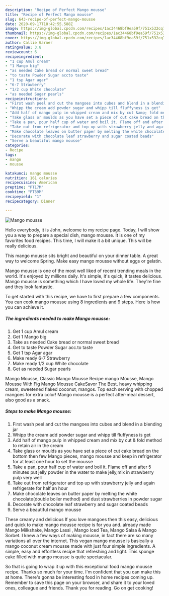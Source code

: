 ```yaml
---
description: "Recipe of Perfect Mango mousse"
title: "Recipe of Perfect Mango mousse"
slug: 643-recipe-of-perfect-mango-mousse
date: 2020-09-17T18:42:55.588Z
image: https://img-global.cpcdn.com/recipes/1ac34468bf9ea59f/751x532cq70/mango-mousse-recipe-main-photo.jpg
thumbnail: https://img-global.cpcdn.com/recipes/1ac34468bf9ea59f/751x532cq70/mango-mousse-recipe-main-photo.jpg
cover: https://img-global.cpcdn.com/recipes/1ac34468bf9ea59f/751x532cq70/mango-mousse-recipe-main-photo.jpg
author: Callie Garner
ratingvalue: 3.8
reviewcount: 6
recipeingredient:
- "1 cup Amul cream"
- "1 Mango big"
- "as needed Cake bread or normal sweet bread"
- "to taste Powder Sugar accto taste"
- "1 tsp Agar agar"
- "6-7 Strawberry"
- "1/2 cup White chocolate"
- "as needed Sugar pearls"
recipeinstructions:
- "First wash peel and cut the mangoes into cubes and blend in a blending jar"
- "Whipp the cream add powder sugar and whipp till fluffyness is get"
- "Add half of mango pulp in whipped cream and mix by cut &amp; fold method to retain air in the cream"
- "Take glass or moulds as you have set a piece of cut cake bread on the bottom then few Mango pieces, mango mousse and keep in refrigerator for at least one hour to set the mousse"
- "Take a pan, pour half cup of water and boil it. Flame off and after 5 minutes put jelly powder in the water to make jelly,mix in strawberry pulp very well"
- "Take out from refrigerator and top up with strawberry jelly and again refrigerate for half an hour"
- "Make chocolate leaves on butter paper by melting the white chocolate(double boiler method) and dust strawberries in powder sugar"
- "Decorate with chocolate leaf strawberry and sugar coated beads"
- "Serve a beautiful mango mousse"
categories:
- Recipe
tags:
- mango
- mousse

katakunci: mango mousse 
nutrition: 161 calories
recipecuisine: American
preptime: "PT17M"
cooktime: "PT39M"
recipeyield: "1"
recipecategory: Dinner

---
```



![Mango mousse](https://img-global.cpcdn.com/recipes/1ac34468bf9ea59f/751x532cq70/mango-mousse-recipe-main-photo.jpg)

Hello everybody, it is John, welcome to my recipe page. Today, I will show you a way to prepare a special dish, mango mousse. It is one of my favorites food recipes. This time, I will make it a bit unique. This will be really delicious.

This mango mousse sits bright and beautiful on your dinner table. A great way to welcome Spring. Make easy mango mousse without eggs or gelatin.

Mango mousse is one of the most well liked of recent trending meals in the world. It's enjoyed by millions daily. It's simple, it's quick, it tastes delicious. Mango mousse is something which I have loved my whole life. They're fine and they look fantastic.


To get started with this recipe, we have to first prepare a few components. You can cook mango mousse using 8 ingredients and 9 steps. Here is how you can achieve it.

<!--inarticleads1-->

##### The ingredients needed to make Mango mousse:

1. Get 1 cup Amul cream
1. Get 1 Mango big
1. Take as needed Cake bread or normal sweet bread
1. Get to taste Powder Sugar acc.to taste
1. Get 1 tsp Agar agar
1. Make ready 6-7 Strawberry
1. Make ready 1/2 cup White chocolate
1. Get as needed Sugar pearls


Mango Mousse, Classic Mango Mousse Recipe mango Mousse, Mango Mousse With Fig Mango Mousse CakeSavor The Best. heavy whipping cream, sweetened flaked coconut, mangos. Top each serving with chopped mangoes for extra color! Mango mousse is a perfect after-meal dessert, also good as a snack. 

<!--inarticleads2-->

##### Steps to make Mango mousse:

1. First wash peel and cut the mangoes into cubes and blend in a blending jar
1. Whipp the cream add powder sugar and whipp till fluffyness is get
1. Add half of mango pulp in whipped cream and mix by cut &amp; fold method to retain air in the cream
1. Take glass or moulds as you have set a piece of cut cake bread on the bottom then few Mango pieces, mango mousse and keep in refrigerator for at least one hour to set the mousse
1. Take a pan, pour half cup of water and boil it. Flame off and after 5 minutes put jelly powder in the water to make jelly,mix in strawberry pulp very well
1. Take out from refrigerator and top up with strawberry jelly and again refrigerate for half an hour
1. Make chocolate leaves on butter paper by melting the white chocolate(double boiler method) and dust strawberries in powder sugar
1. Decorate with chocolate leaf strawberry and sugar coated beads
1. Serve a beautiful mango mousse


These creamy and delicious If you love mangoes then this easy, delicious and quick to make mango mousse recipe is for you and..already made Mango Milkshake, Mango Lassi , Mango Iced Tea, Mango Salsa &amp; Mango Sorbet. I knew a few ways of making mousse, in fact there are so many variations all over the internet. This vegan mango mousse is basically a mango coconut cream mousse made with just four simple ingredients. A simple, easy and effortless recipe that refreshing and light. This sponge cake filled with mango mousse is quite spectacular. 

So that is going to wrap it up with this exceptional food mango mousse recipe. Thanks so much for your time. I'm confident that you can make this at home. There's gonna be interesting food in home recipes coming up. Remember to save this page on your browser, and share it to your loved ones, colleague and friends. Thank you for reading. Go on get cooking!
